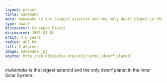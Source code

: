```yaml
---
layout: planet
title: makemake
meta: makemake is the largest asteroid and the only dwarf planet in the inner...
type: dwarf
discoverer: Giuseppe Piazzi
discovered: 1801-01-01
orbit: 4.6 years
radius: 487 km
tilt: 3 degrees
image: makemake.jpg
source: http://en.wikipedia.org/wiki/Ceres_(dwarf_planet)
---
```

*makemake* is the largest asteroid and the only dwarf planet in the inner Solar System.
